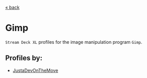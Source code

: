 [&laquo; back](../../README.md)

# Gimp

`Stream Deck XL` profiles for the image manipulation program `Gimp`.

## Profiles by:

- [JustaDevOnTheMove](JustaDevOnTheMove/README.md)

